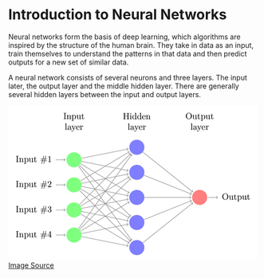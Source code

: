 # Introduction to Neural Networks
Neural networks form the basis of deep learning, which algorithms are inspired by the structure of the human brain. They take in data as an input, train themselves to understand the patterns in that data and then predict outputs for a new set of similar data.

A neural network consists of several neurons and three layers. The input later, the output layer and the middle hidden layer. There are generally several hidden layers between the input and output layers. 

![Structure of a neural network ](https://github.com/rag-h/rag-h.github.io/blob/master/blog/Deep-Learning/images/neural-network-structure.png)[Image Source](https://research.aimultiple.com/how-neural-networks-work/)